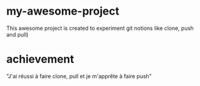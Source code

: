 # my-awesome-project
This awesome project is created to experiment git notions like clone, push and pull)

# achievement
"J'ai réussi à faire clone, pull et je m'apprête à faire push"

